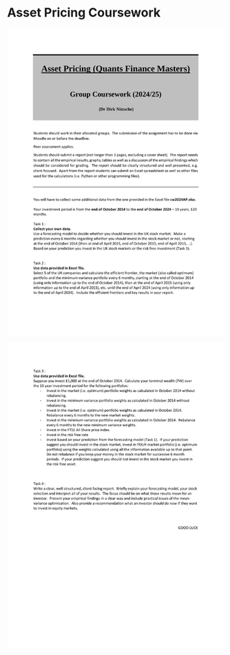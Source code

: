 # Asset Pricing Coursework

![Asset Pricing Page 1](https://github.com/RemaniSA/Asset-Pricing-Project/blob/main/Images/Final_Coursework_AP_Page_1.jpeg)

![Asset Pricing Page 2](https://github.com/RemaniSA/Asset-Pricing-Project/blob/main/Images/Final_Coursework_AP_Page_2.jpeg)
